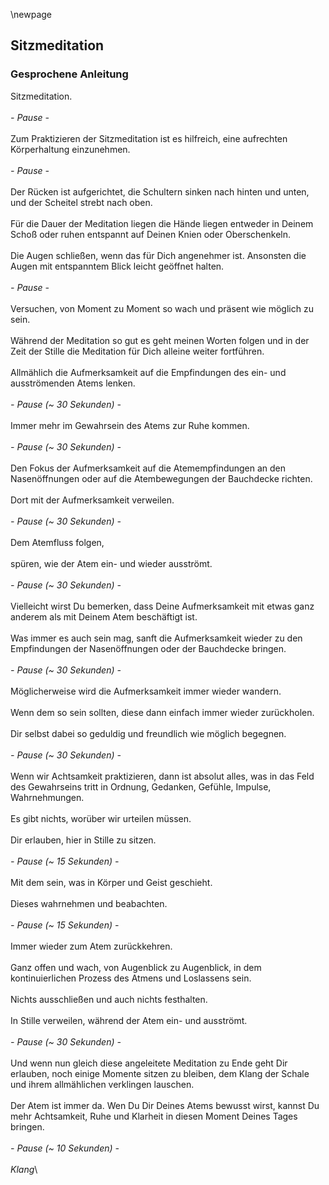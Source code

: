 \newpage

## Sitzmeditation

### Gesprochene Anleitung

Sitzmeditation.\
\
_- Pause -_ \
\
Zum Praktizieren der Sitzmeditation ist es hilfreich, eine aufrechten Körperhaltung einzunehmen.\
\
_- Pause -_ \
\
Der Rücken ist aufgerichtet, die Schultern sinken nach hinten und unten, und der Scheitel strebt nach oben.\
\
Für die Dauer der Meditation liegen die Hände liegen entweder in Deinem Schoß oder ruhen entspannt auf Deinen Knien oder Oberschenkeln.\
\
Die Augen schließen, wenn das für Dich angenehmer ist. Ansonsten die Augen mit entspanntem Blick leicht geöffnet halten.\
\
_- Pause -_ \
\
Versuchen, von Moment zu Moment so wach und präsent wie möglich zu sein.\
\
Während der Meditation so gut es geht meinen Worten folgen und in der Zeit der Stille die Meditation für Dich alleine weiter fortführen.\
\
Allmählich die Aufmerksamkeit auf die Empfindungen des ein- und ausströmenden Atems lenken.\
\
_- Pause (~ 30 Sekunden) -_ \
\
Immer mehr im Gewahrsein des Atems zur Ruhe kommen.\
\
_- Pause (~ 30 Sekunden) -_ \
\
Den Fokus der Aufmerksamkeit auf die Atemempfindungen an den Nasenöffnungen oder auf die Atembewegungen der Bauchdecke richten.\
\
Dort mit der Aufmerksamkeit verweilen.\
\
_- Pause (~ 30 Sekunden) -_ \
\
Dem Atemfluss folgen, \
\
spüren, wie der Atem ein- und wieder ausströmt.\
\
_- Pause (~ 30 Sekunden) -_ \
\
Vielleicht wirst Du bemerken, dass Deine Aufmerksamkeit mit etwas ganz anderem als mit Deinem Atem beschäftigt ist.\
\
Was immer es auch sein mag, sanft die Aufmerksamkeit wieder zu den Empfindungen der Nasenöffnungen oder der Bauchdecke bringen.\
\
_- Pause (~ 30 Sekunden) -_ \
\
Möglicherweise wird die Aufmerksamkeit immer wieder wandern.\
\
Wenn dem so sein sollten, diese dann einfach immer wieder zurückholen.\
\
Dir selbst dabei so geduldig und freundlich wie möglich begegnen.\
\
_- Pause (~ 30 Sekunden) -_ \
\
Wenn wir Achtsamkeit praktizieren, dann ist absolut alles, was in das Feld des Gewahrseins tritt in Ordnung, Gedanken, Gefühle, Impulse, Wahrnehmungen.\
\
Es gibt nichts, worüber wir urteilen müssen.\
\
Dir erlauben, hier in Stille zu sitzen.\
\
_- Pause (~ 15 Sekunden) -_ \
\
Mit dem sein, was in Körper und Geist geschieht.\
\
Dieses wahrnehmen und beabachten.\
\
_- Pause (~ 15 Sekunden) -_ \
\
Immer wieder zum Atem zurückkehren.\
\
Ganz offen und wach, von Augenblick zu Augenblick, in dem kontinuierlichen Prozess des Atmens und Loslassens sein.\
\
Nichts ausschließen und auch nichts festhalten.\
\
In Stille verweilen, während der Atem ein- und ausströmt.\
\
_- Pause (~ 30 Sekunden) -_ \
\
Und wenn nun gleich diese angeleitete Meditation zu Ende geht Dir erlauben, noch einige Momente sitzen zu bleiben, dem Klang der Schale und ihrem allmählichen verklingen lauschen.\
\
Der Atem ist immer da. Wen Du Dir Deines Atems bewusst wirst, kannst Du mehr Achtsamkeit, Ruhe und Klarheit in diesen Moment Deines Tages bringen.\
\
_- Pause (~ 10 Sekunden) -_ \
\
_Klang_\
